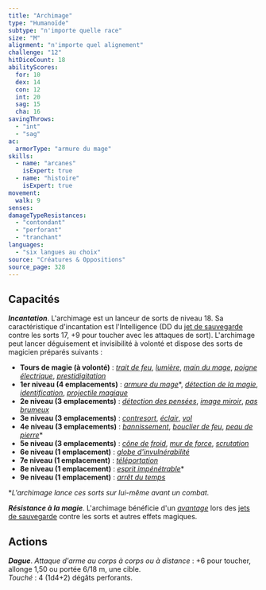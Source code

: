 ```yaml
---
title: "Archimage"
type: "Humanoïde"
subtype: "n'importe quelle race"
size: "M"
alignment: "n'importe quel alignement"
challenge: "12"
hitDiceCount: 18
abilityScores:
  for: 10
  dex: 14
  con: 12
  int: 20
  sag: 15
  cha: 16
savingThrows:
  - "int"
  - "sag"
ac:
  armorType: "armure du mage"
skills:
  - name: "arcanes"
    isExpert: true
  - name: "histoire"
    isExpert: true
movement:
  walk: 9
senses:
damageTypeResistances:
  - "contondant"
  - "perforant"
  - "tranchant"
languages:
  - "six langues au choix"
source: "Créatures & Oppositions"
source_page: 328
---
```

## Capacités
_**Incantation**_. L'archimage est un lanceur de sorts de niveau 18. Sa caractéristique d'incantation est l'Intelligence (DD du [jet de sauvegarde](/utiliser-les-caracteristiques/#jets-de-sauvegarde) contre les sorts 17, +9 pour toucher avec les attaques de sort). L'archimage peut lancer déguisement et invisibilité à volonté et dispose des sorts de magicien préparés suivants :
* **Tours de magie (à volonté)** : [_trait de feu_](/grimoire/trait-de-feu/), [_lumière_](/grimoire/lumiere/), [_main du mage_](/grimoire/main-du-mage/), [_poigne électrique_](/grimoire/poigne-electrique/), [_prestidigitation_](/grimoire/prestidigitation/)
* **1er niveau (4 emplacements)** : [_armure du mage_](/grimoire/armure-du-mage/)\*, [_détection de la magie_](/grimoire/detection-de-la-magie/), [_identification_](/grimoire/identification/), [_projectile magique_](/grimoire/projectile-magique/)
* **2e niveau (3 emplacements)** : [_détection des pensées_](/grimoire/detection-des-pensees/), [_image miroir_](/grimoire/image-miroir/), [_pas brumeux_](/grimoire/pas-brumeux/)
* **3e niveau (3 emplacements)** : [_contresort_](/grimoire/contresort/), [_éclair_](/grimoire/eclair/), [_vol_](/grimoire/vol/)
* **4e niveau (3 emplacements)** : [_bannissement_](/grimoire/bannissement/), [_bouclier de feu_](/grimoire/bouclier-de-feu/), [_peau de pierre_](/grimoire/peau-de-pierre/)\*
* **5e niveau (3 emplacements)** : [_cône de froid_](/grimoire/cone-de-froid/), [_mur de force_](/grimoire/mur-de-force/), [_scrutation_](/grimoire/scrutation/)
* **6e niveau (1 emplacement)** : [_globe d'invulnérabilité_](/grimoire/globe-d-invulnerabilite/)
* **7e niveau (1 emplacement)** : [_téléportation_](/grimoire/teleportation/)
* **8e niveau (1 emplacement)** : [_esprit impénétrable_](/grimoire/esprit-impenetrable/)\*
* **9e niveau (1 emplacement)** : [_arrêt du temps_](/grimoire/arret-du-temps/)

\*_L'archimage lance ces sorts sur lui-même avant un combat._

_**Résistance à la magie**_. L'archimage bénéficie d'un [_avantage_](/utiliser-les-caracteristiques/#avantage-et-desavantage) lors des [jets de sauvegarde](/utiliser-les-caracteristiques/#jets-de-sauvegarde) contre les sorts et autres effets magiques.

## Actions
_**Dague**_. _Attaque d'arme au corps à corps ou à distance_ : +6 pour toucher, allonge 1,50 ou portée 6/18 m, une cible.  
_Touché_ : 4 (1d4+2) dégâts perforants.
